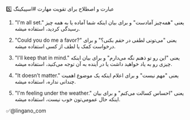5️⃣ عبارت و اصطلاح برای تقویت مهارت #اسپیکینگ 

1. "I'm all set."
یعنی "همه‌چیز آمادست" و برای بیان اینکه شما آماده یا به همه چیز رسیدگی کردید، استفاده میشه.

2. "Could you do me a favor?"
یعنی "می‌تونی لطفی در حقم بکنی؟" و برای درخواست کمک یا لطف از کسی استفاده میشه.

3. "I'll keep that in mind."
یعنی "این رو تو ذهنم نگه می‌دارم" و برای بیان اینکه چیزی رو به یاد خواهید داشت یا در آینده به آن توجه می‌کنید، استفاده میشه.

4. "It doesn’t matter."
یعنی "مهم نیست" و برای اعلام اینکه یک موضوع اهمیت چندانی نداره، استفاده میشه.

5. "I'm feeling under the weather." 
یعنی "احساس کسالت می‌کنم" و برای بیان اینکه حال عمومی‌تون خوب نیست، استفاده میشه.

✅@lingano_com